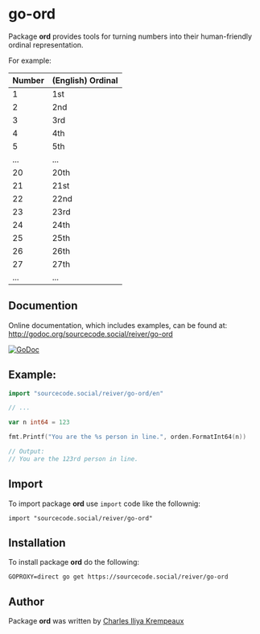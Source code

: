 
# go-ord

Package **ord** provides tools for turning numbers into their human-friendly ordinal representation.

For example:

| Number | (English) Ordinal |
|--------|-------------------|
|      1 |               1st |
|      2 |               2nd |
|      3 |               3rd |
|      4 |               4th |
|      5 |               5th |
|    ... |               ... |
|     20 |              20th |
|     21 |              21st |
|     22 |              22nd |
|     23 |              23rd |
|     24 |              24th |
|     25 |              25th |
|     26 |              26th |
|     27 |              27th |
|    ... |               ... |

## Documention

Online documentation, which includes examples, can be found at: http://godoc.org/sourcecode.social/reiver/go-ord

[![GoDoc](https://godoc.org/sourcecode.social/reiver/go-ord?status.svg)](https://godoc.org/sourcecode.social/reiver/go-ord)

## Example:

```go
import "sourcecode.social/reiver/go-ord/en"

// ...

var n int64 = 123

fmt.Printf("You are the %s person in line.", orden.FormatInt64(n))

// Output:
// You are the 123rd person in line.
```

## Import

To import package **ord** use `import` code like the follownig:
```
import "sourcecode.social/reiver/go-ord"
```

## Installation

To install package **ord** do the following:
```
GOPROXY=direct go get https://sourcecode.social/reiver/go-ord
```

## Author

Package **ord** was written by [Charles Iliya Krempeaux](http://changelog.ca)
